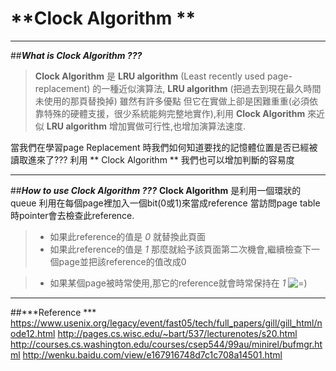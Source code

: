 **Clock Algorithm **
=======================================================
-------------------------------------------------------

##***What is Clock Algorithm ???***
> **Clock Algorithm**  是 **LRU algorithm** (Least recently used page-replacement) 的一種近似演算法, **LRU algorithm** (把過去到現在最久時間未使用的那頁替換掉) 雖然有許多優點
>但它在實做上卻是困難重重(必須依靠特殊的硬體支援，很少系統能夠完整地實作),利用 **Clock Algorithm** 來近似 **LRU algorithm** 增加實做可行性,也增加演算法速度.

當我們在學習page Replacement 時我們如何知道要找的記憶體位置是否已經被讀取進來了???
利用 ** Clock Algorithm ** 我們也可以增加判斷的容易度

-------------------------------------------------------
##***How to use Clock Algorithm ???***
**Clock Algorithm** 是利用一個環狀的queue 利用在每個page裡加入一個bit(0或1)來當成reference
當訪問page table時pointer會去檢查此reference.
> +  如果此reference的值是 *0* 就替換此頁面
> + 如果此reference的值是 *1* 那麼就給予該頁面第二次機會,繼續檢查下一個page並把該reference的值改成0

> + 如果某個page被時常使用,那它的reference就會時常保持在 *1*
>![=)](http://i.imgur.com/XB7nFrW.gif?1 )

----------------------------------------------------------------------------------------------------------
##***Reference ***
https://www.usenix.org/legacy/event/fast05/tech/full_papers/gill/gill_html/node12.html
http://pages.cs.wisc.edu/~bart/537/lecturenotes/s20.html
http://courses.cs.washington.edu/courses/csep544/99au/minirel/bufmgr.html
http://wenku.baidu.com/view/e167916748d7c1c708a14501.html
